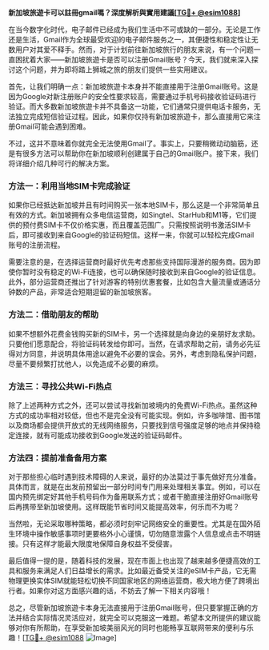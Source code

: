 **新加坡旅遊卡可以註冊gmail嗎？深度解析與實用建議[[TG💪+ @esim1088](https://t.me/s/esim1088)]**

在当今数字化时代，电子邮件已经成为我们生活中不可或缺的一部分。无论是工作还是生活，Gmail作为全球最受欢迎的电子邮件服务之一，其便捷性和稳定性让无数用户对其爱不释手。然而，对于计划前往新加坡旅行的朋友来说，有一个问题一直困扰着大家——新加坡旅遊卡是否可以注册Gmail账号？今天，我们就来深入探讨这个问题，并为即将踏上狮城之旅的朋友们提供一些实用建议。

首先，让我们明确一点：新加坡旅遊卡本身并不能直接用于注册Gmail账号。这是因为Google对新注册账户的安全性要求较高，需要通过手机号码接收验证码进行验证。而大多数新加坡旅遊卡并不具备这一功能，它们通常只提供电话卡服务，无法独立完成短信验证过程。因此，如果你仅持有新加坡旅遊卡，那么直接用它来注册Gmail可能会遇到困难。

不过，这并不意味着你就完全无法使用Gmail了。事实上，只要稍微动动脑筋，还是有很多方法可以帮助你在新加坡顺利创建属于自己的Gmail账户。接下来，我们将详细介绍几种可行的解决方案。

### 方法一：利用当地SIM卡完成验证

如果你已经抵达新加坡并且有时间购买一张本地SIM卡，那么这是一个非常简单且有效的方式。新加坡拥有众多电信运营商，如Singtel、StarHub和M1等，它们提供的预付费SIM卡不仅价格实惠，而且覆盖范围广。只需按照说明书激活SIM卡后，即可接收到来自Google的验证码短信。这样一来，你就可以轻松完成Gmail账号的注册流程。

需要注意的是，在选择运营商时最好优先考虑那些支持国际漫游的服务商。因为即使你暂时没有稳定的Wi-Fi连接，也可以确保随时接收到来自Google的验证信息。此外，部分运营商还推出了针对游客的特别优惠套餐，比如包含大量流量或通话分钟数的产品，非常适合短期逗留的新加坡旅客。

### 方法二：借助朋友的帮助

如果不想额外花费金钱购买新的SIM卡，另一个选择就是向身边的亲朋好友求助。只要他们愿意配合，将验证码转发给你即可。当然，在请求帮助之前，请务必先征得对方同意，并说明具体用途以避免不必要的误会。另外，考虑到隐私保护问题，尽量不要频繁打扰他人，以免造成不必要的麻烦。

### 方法三：寻找公共Wi-Fi热点

除了上述两种方式之外，还可以尝试寻找新加坡境内的免费Wi-Fi热点。虽然这种方式的成功率相对较低，但也不是完全没有可能实现。例如，许多咖啡馆、图书馆以及商场都会提供开放式的无线网络服务，只要找到信号强度足够的地点并保持稳定连接，就有可能成功接收到Google发送的验证码邮件。

### 方法四：提前准备备用方案

对于那些担心临时遇到技术障碍的人来说，最好的办法莫过于事先做好充分准备。具体而言，就是在出发前预留出一部分时间专门用来处理相关事宜。例如，可以在国内预先绑定好其他手机号码作为备用联系方式；或者干脆直接注册好Gmail账号后再携带至新加坡使用。这样既能节省时间又能提高效率，何乐而不为呢？

当然啦，无论采取哪种策略，都必须时刻牢记网络安全的重要性。尤其是在国外陌生环境中操作敏感事项时更要格外小心谨慎，切勿随意泄露个人信息或点击不明链接。只有这样才能最大限度地保障自身权益不受侵害。

最后值得一提的是，随着科技的发展，现在市面上也出现了越来越多便捷高效的工具和服务来满足人们日益增长的需求。比如最近备受关注的eSIM卡产品，它无需物理更换实体SIM就能轻松切换不同国家地区的网络运营商，极大地方便了跨境出行者。如果你对这方面感兴趣的话，不妨去了解一下相关内容哦！

总之，尽管新加坡旅遊卡本身无法直接用于注册Gmail账号，但只要掌握正确的方法并结合实际情况灵活应对，就完全可以克服这一难题。希望本文所提供的建议能够对你有所帮助，在享受新加坡美丽风光的同时也能畅享互联网带来的便利与乐趣！[[TG💪+ @esim1088](https://t.me/s/esim1088) ![Image](https://i.postimg.cc/4NQfJmqS/Snipaste-2025-05-13-00-14-12.png)]